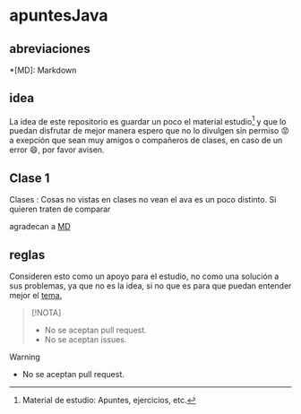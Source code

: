 # apuntesJava

## abreviaciones

*[MD]: Markdown

## idea

La idea de este repositorio es guardar un poco el material estudio[^1] y que lo puedan disfrutar de mejor manera espero que no lo divulgen sin permiso 😡 a exepción que sean muy amigos o compañeros de clases, en caso de un error 😄, por favor avisen.

## Clase 1
Clases
: Cosas no vistas en clases no vean el ava es un poco distinto. Si quieren traten de comparar

agradecan a [MD](#abreviaciones)


## reglas

Consideren esto como un apoyo para el estudio, no como una solución a sus problemas, ya que no es la idea, si no que es para que puedan entender mejor el [tema.](#idea)

>[!NOTA]
>
> - No se aceptan pull request.
> - No se aceptan issues.

>[!WARNING]
>
> - No se aceptan pull request.
[^1]: Material de estudio: Apuntes, ejercicios, etc.
